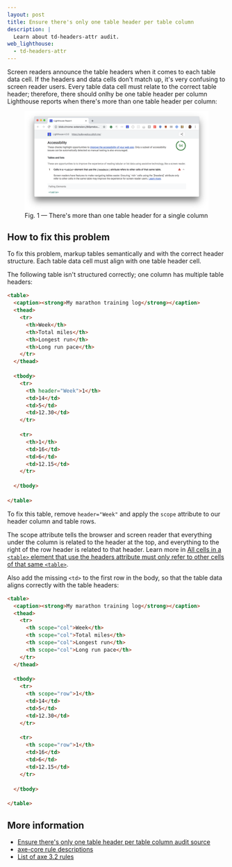 ```yaml
---
layout: post
title: Ensure there's only one table header per table column
description: |
  Learn about td-headers-attr audit.
web_lighthouse:
  - td-headers-attr
---
```


Screen readers announce the table headers when it comes to each table data cell.
If the headers and data cells don't match up,
it's very confusing to screen reader users.
Every table data cell must relate to the correct table header;
therefore, there should onlhy be one table header per column
Lighthouse reports when there's more than one table header per column:

<figure class="w-figure">
  <img class="w-screenshot w-screenshot--filled" src="td-headers-attr.png" alt="Lighthouse audit showing there's more than one table header for a single colum 
  <figcaption class="w-figcaption">
    Fig. 1 — There's more than one table header for a single column
  </figcaption>
</figure>

## How to fix this problem

To fix this problem,
markup tables semantically and with the correct header structure.
Each table data cell must align with one table header cell.

The following table isn't structured correctly;
one column has multiple table headers:

```html
<table>
  <caption><strong>My marathon training log</strong></caption>
  <thead>
    <tr>
      <th>Week</th>
      <th>Total miles</th>
      <th>Longest run</th>
      <th>Long run pace</th>
    </tr>
  </thead>

  <tbody>
    <tr>
      <th header="Week">1</th>
      <td>14</td>
      <td>5</td>
      <td>12.30</td>
    </tr>

    <tr>
      <th>1</th>
      <td>16</td>
      <td>6</td>
      <td>12.15</td>
    </tr>

  </tbody>

</table>
```

To fix this table,
remove `header="Week"` and
apply the `scope` attribute to our header column and table rows.

The scope attribute tells the browser and screen reader that everything under the column
is related to the header at the top,
and everything to the right of the row header is related to that header.
Learn more in
[All cells in a `<table>` element that use the headers attribute must only refer to other cells of that same `<table>`](https://dequeuniversity.com/rules/axe/3.2/td-headers-attr).

Also add the missing `<td>` to the first row in the body,
so that the table data aligns correctly with the table headers:

```html
<table>
  <caption><strong>My marathon training log</strong></caption>
  <thead>
    <tr>
      <th scope="col">Week</th>
      <th scope="col">Total miles</th>
      <th scope="col">Longest run</th>
      <th scope="col">Long run pace</th>
    </tr>
  </thead>

  <tbody>
    <tr>
      <th scope="row">1</th>
      <td>14</td>
      <td>5</td>
      <td>12.30</td>
    </tr>

    <tr>
      <th scope="row">1</th>
      <td>16</td>
      <td>6</td>
      <td>12.15</td>
    </tr>

  </tbody>

</table>
```

<!--
## How this audit impacts overall Lighthouse score

Todo. I have no idea how accessibility scoring is working!
-->
## More information

- [Ensure there's only one table header per table column audit source](https://github.com/GoogleChrome/lighthouse/blob/master/lighthouse-core/audits/accessibility/td-headers-attr.js)
- [axe-core rule descriptions](https://github.com/dequelabs/axe-core/blob/develop/doc/rule-descriptions.md)
- [List of axe 3.2 rules](https://dequeuniversity.com/rules/axe/3.2)
